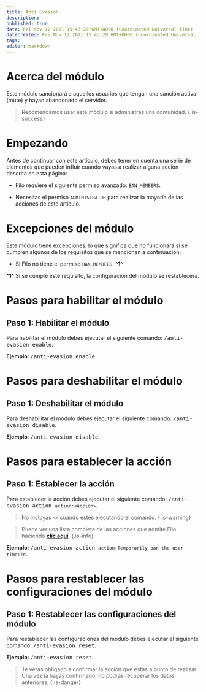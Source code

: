 ```yaml
---
title: Anti Evasión
description:
published: true
date: Fri Nov 12 2021 15:43:29 GMT+0000 (Coordinated Universal Time)
dateCreated: Fri Nov 12 2021 15:43:29 GMT+0000 (Coordinated Universal Time)
tags:
editor: markdown
---
```


# Acerca del módulo

Este módulo sancionará a aquellos usuarios que tengan una sanción activa (mute) y hayan abandonado el servidor.

> Recomendamos usar este módulo si administras una comunidad.
{.is-success}

# Empezando

Antes de continuar con este artículo, debes tener en cuenta una serie de elementos que pueden influir cuando vayas a realizar alguna acción descrita en esta página:

- Filo requiere el siguiente permiso avanzado: ``BAN_MEMBERS``.

- Necesitas el permiso ``ADMINISTRATOR`` para realizar la mayoría de las acciones de este artículo.

# Excepciones del módulo

Este módulo tiene excepciones, lo que significa que no funcionará si se cumplen algunos de los requisitos que se mencionan a continuación:

- Si Filo no tiene el permiso ``BAN_MEMBERS``. **^1^**

**^1^** Si se cumple este requisito, la configuración del módulo se restablecerá.

# Pasos para habilitar el módulo

## **Paso 1**: Habilitar el módulo

Para habilitar el módulo debes ejecutar el siguiente comando: <kbd>/anti-evasion enable</kbd>.

**Ejemplo**: <kbd>/anti-evasion enable</kbd>.

# Pasos para deshabilitar el módulo

## **Paso 1**: Deshabilitar el módulo

Para deshabilitar el módulo debes ejecutar el siguiente comando: <kbd>/anti-evasion disable</kbd>.

**Ejemplo**: <kbd>/anti-evasion disable</kbd>.

# Pasos para establecer la acción

## **Paso 1**: Establecer la acción

Para establecer la acción debes ejecutar el siguiente comando: <kbd>/anti-evasion action ``action:<Acción>``</kbd>.

> No incluyas ``<>`` cuando estés ejecutando el comando.
{.is-warning}

> Puede ver una lista completa de las acciones que admite Filo haciendo **[clic aquí](https://wiki.filobot.xyz/es/modules/actions-list)**.
{.is-info}

**Ejemplo**: <kbd>/anti-evasion action ``action:Temporarily ban the user`` ``time:7d``</kbd>.

# Pasos para restablecer las configuraciones del módulo

## **Paso 1**: Restablecer las configuraciones del módulo

Para restablecer las configuraciones del módulo debes ejecutar el siguiente comando: <kbd>/anti-evasion reset</kbd>.

**Ejemplo**: <kbd>/anti-evasion reset</kbd>.

> Te verás obligado a confirmar la acción que estas a punto de realizar. Una vez la hayas confirmado, no podrás recuperar los datos anteriores.
{.is-danger}
